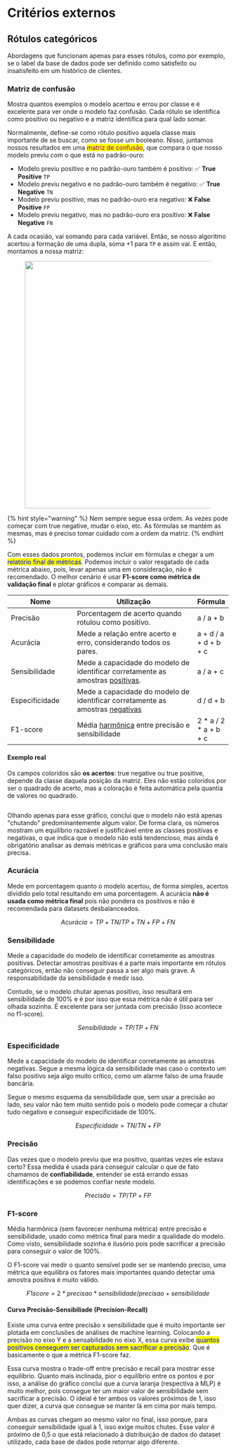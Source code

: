 # Critérios externos

## Rótulos categóricos

Abordagens que funcionam apenas para esses rótulos, como por exemplo, se o label da base de dados pode ser definido como satisfeito ou insatisfeito em um histórico de clientes.

### Matriz de confusão

Mostra quantos exemplos o modelo acertou e errou por classe e é excelente para ver onde o modelo faz confusão. Cada rótulo se identifica como positivo ou negativo e a matriz identifica para qual lado somar.

Normalmente, define-se como rótulo positivo aquela classe mais importante de se buscar, como se fosse um booleano. Nisso, juntamos nossos resultados em uma <mark style="color:purple;">matriz de confusão</mark>, que compara o que nosso modelo previu com o que está no padrão-ouro:

* Modelo previu positivo e no padrão-ouro também é positivo: ✅ **True Positive** `TP`
* Modelo previu negativo e no padrão-ouro também é negativo: ✅ **True Negative** `TN`
* Modelo previu positivo, mas no padrão-ouro era negativo: ❌ **False Positive** `FP`
* Modelo previu negativo, mas no padrão-ouro era positivo: ❌ **False Negative** `FN`

A cada ocasião, vai somando para cada variável. Então, se nosso algoritmo acertou a formação de uma dupla, soma +1 para `TP` e assim vai. E então, montamos a nossa matriz:

<figure><img src="../../../../.gitbook/assets/matriz confusão.png" alt="" width="563"><figcaption></figcaption></figure>

{% hint style="warning" %}
Nem sempre segue essa ordem. As vezes pode começar com true negative, mudar o eixo, etc. As fórmulas se mantém as mesmas, mas é preciso tomar cuidado com a ordem da matriz.
{% endhint %}

Com esses dados prontos, podemos incluir em fórmulas e chegar a um <mark style="color:blue;">relatório final de métricas</mark>. Podemos incluir o valor resgatado de cada métrica abaixo, pois, levar apenas uma em consideração, não é recomendado. O melhor cenário é usar **F1-score como métrica de validação final** e plotar gráficos e comparar as demais.

<table><thead><tr><th width="154">Nome</th><th width="383">Utilização</th><th>Fórmula</th></tr></thead><tbody><tr><td>Precisão</td><td>Porcentagem de acerto quando rotulou como positivo.</td><td>a / a + b</td></tr><tr><td>Acurácia</td><td>Mede a relação entre acerto e erro, considerando todos os pares.</td><td>a + d / a + d + b + c</td></tr><tr><td>Sensibilidade</td><td>Mede a capacidade do modelo de identificar corretamente as amostras <a data-footnote-ref href="#user-content-fn-1">positivas</a>.</td><td>a / a + c</td></tr><tr><td>Especificidade</td><td>Mede a capacidade do modelo de identificar corretamente as amostras <a data-footnote-ref href="#user-content-fn-2">negativas</a></td><td>d / d + b</td></tr><tr><td>F1-score</td><td>Média <a data-footnote-ref href="#user-content-fn-3">harmônica</a> entre precisão e sensibilidade</td><td>2 * a / 2 * a + b + c</td></tr></tbody></table>

#### Exemplo real

Os campos coloridos são **os acertos**: true negative ou true positive, depende da classe daquela posição da matriz. Eles não estão coloridos por ser o quadrado de acerto, mas a coloração é feita automática pela quantia de valores no quadrado.

<figure><img src="../../../../.gitbook/assets/matriz de confusão ex real.png" alt=""><figcaption></figcaption></figure>

Olhando apenas para esse gráfico, conclui que o modelo não está apenas "chutando" predominantemente algum valor. De forma clara, os números mostram um equilíbrio razoável e justificável entre as classes positivas e negativas, o que indica que o modelo não está tendencioso, mas ainda é obrigatório analisar as demais métricas e gráficos para uma conclusão mais precisa.

### Acurácia

Mede em porcentagem quanto o modelo acertou, de forma simples, acertos dividido pelo total resultando em uma porcentagem. A acurácia **não é usada como métrica final** pois não pondera os positivos e não é recomendada para datasets desbalanceados.

$$
Acurácia = TP+TN/TP+TN+FP+FN
$$

### Sensibilidade

Mede a capacidade do modelo de identificar corretamente as&#x20;amostras positivas. Detectar amostras positivas é a parte mais importante em rótulos categóricos, então não conseguir passa a ser algo mais grave. A responsabilidade da sensibilidade é medir isso.

Contudo, se o modelo chutar apenas positivo, isso resultará em sensibilidade de 100% e é por isso que essa métrica não é útil para ser olhada sozinha. É excelente para ser juntada com precisão (isso acontece no f1-score).

$$
Sensibilidade = TP/TP+FN
$$

### Especificidade

Mede a capacidade do modelo de identificar corretamente as&#x20;amostras negativas. Segue a mesma lógica da sensibilidade mas caso o contexto um falso positivo seja algo muito crítico, como um alarme falso de uma fraude bancária.

Segue o mesmo esquema da sensibilidade que, sem usar a precisão ao lado, seu valor não tem muito sentido pois o modelo pode começar a chutar tudo negativo e conseguir especificidade de 100%.

$$
Especificidade = TN/TN+FP
$$

### Precisão

Das vezes que o modelo previu que era positivo, quantas vezes ele estava certo? Essa medida é usada para conseguir calcular o que de fato chamamos de **confiabilidade**, entender se está errando essas identificações e se podemos confiar neste modelo.

$$
Precisão = TP / TP + FP
$$

### F1-score

Média harmônica (sem favorecer nenhuma métrica) entre precisão e sensibilidade, usado como métrica final para medir a qualidade do modelo. Como visto, sensibilidade sozinha é ilusório pois pode sacrificar a precisão para conseguir o valor de 100%.

O F1-score vai medir o quanto sensível pode ser se mantendo preciso, uma métrica que equilibra os fatores mais importantes quando detectar uma amostra positiva é muito válido.

$$
F1score = 2 * precisao *sensibilidade/precisao+sensibilidade
$$

#### Curva Precisão-Sensibiliade (Precision-Recall)

Existe uma curva entre precisão x sensibilidade que é muito importante ser plotada em conclusões de análises de machine learning. Colocando a precisão no eixo Y e a sensabilidade no eixo X, essa curva exibe <mark style="color:blue;">quantos positivos conseguem ser capturados sem sacrificar a precisão</mark>. Que é basicamente o que a métrica F1-score faz.

Essa curva mostra o trade-off entre precisão e recall para mostrar esse equilíbrio. Quanto mais inclinada, pior o equilíbrio entre os pontos e por isso, a análise do gráfico conclui que a curva laranja (respectiva à MLP) é muito melhor, pois consegue ter um maior valor de sensibilidade sem sacrificar a precisão. O ideial é ter ambos os valores próximos de 1, isso quer dizer, a curva que consegue se manter lá em cima por mais tempo.

Ambas as curvas chegam ao mesmo valor no final, isso porque, para conseguir sensibilidade igual à 1, isso exige muitos chutes. Esse valor é próximo de 0,5 o que está relacionado à distribuição de dados do dataset utilizado, cada base de dados pode retornar algo diferente.

<figure><img src="../../../../.gitbook/assets/precisão x sensibilidade.png" alt=""><figcaption></figcaption></figure>

[^1]: Útil em problemas onde é mais crítico detectar a classe positiva, como diagnóstico    \
    médico.

[^2]: Essencial quando um falso positivo pode ser problemático (ex: alarme falso de    \
    fraude bancária).

[^3]: É útil quando há um desequilíbrio entre as classes e não queremos favorecer uma    \
    métrica sobre a outra.
